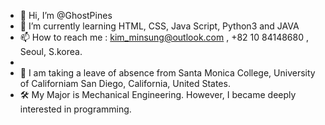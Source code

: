- 👋 Hi, I’m @GhostPines
- 🌱 I’m currently learning HTML, CSS, Java Script, Python3 and JAVA
- 📫 How to reach me : kim_minsung@outlook.com , +82 10 84148680 , Seoul, S.korea.
- 
- 🏯 I am taking a leave of absence from Santa Monica College, University of Californiam San Diego, California, United States.
- 🛠 My Major is Mechanical Engineering.  However, I became deeply interested in programming.


